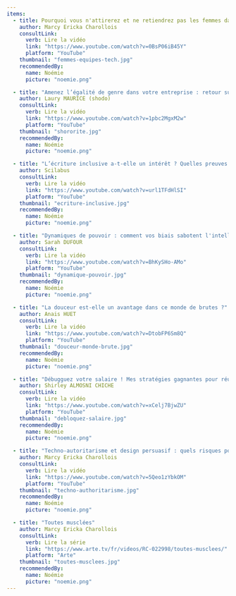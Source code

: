 ```yaml
---
items:
  - title: Pourquoi vous n'attirerez et ne retiendrez pas les femmes dans vos équipes tech !
    author: Marcy Ericka Charollois
    consultLink:
      verb: Lire la vidéo
      link: "https://www.youtube.com/watch?v=0BsP06iB45Y"
      platform: "YouTube"
    thumbnail: "femmes-equipes-tech.jpg"
    recommendedBy:
      name: Noémie
      picture: "noemie.png"

  - title: "Amenez l’égalité de genre dans votre entreprise : retour sur les actions menées par la Shororité !"
    author: Laury MAURICE (shodo)
    consultLink:
      verb: Lire la vidéo
      link: "https://www.youtube.com/watch?v=1pbc2MgxM2w"
      platform: "YouTube"
    thumbnail: "shororite.jpg"
    recommendedBy:
      name: Noémie
      picture: "noemie.png"

  - title: "L’écriture inclusive a-t-elle un intérêt ? Quelles preuves ?"
    author: Scilabus
    consultLink:
      verb: Lire la vidéo
      link: "https://www.youtube.com/watch?v=url1TFdHlSI"
      platform: "YouTube"
    thumbnail: "ecriture-inclusive.jpg"
    recommendedBy:
      name: Noémie
      picture: "noemie.png"

  - title: "Dynamiques de pouvoir : comment vos biais sabotent l'intelligence collective"
    author: Sarah DUFOUR
    consultLink:
      verb: Lire la vidéo
      link: "https://www.youtube.com/watch?v=BhKySHo-AMo"
      platform: "YouTube"
    thumbnail: "dynamique-pouvoir.jpg"
    recommendedBy:
      name: Noémie
      picture: "noemie.png"

  - title: "La douceur est-elle un avantage dans ce monde de brutes ?"
    author: Anais HUET
    consultLink:
      verb: Lire la vidéo
      link: "https://www.youtube.com/watch?v=DtobFP6Sm8Q"
      platform: "YouTube"
    thumbnail: "douceur-monde-brute.jpg"
    recommendedBy:
      name: Noémie
      picture: "noemie.png"

  - title: "Débugguez votre salaire ! Mes stratégies gagnantes pour réussir sa négociation salariale"
    author: Shirley ALMOSNI CHICHE
    consultLink:
      verb: Lire la vidéo
      link: "https://www.youtube.com/watch?v=xCelj7BjwZU"
      platform: "YouTube"
    thumbnail: "debloquez-salaire.jpg"
    recommendedBy:
      name: Noémie
      picture: "noemie.png"

  - title: "Techno-autoritarisme et design persuasif : quels risques pour nos libertés ?"
    author: Marcy Ericka Charollois
    consultLink:
      verb: Lire la vidéo
      link: "https://www.youtube.com/watch?v=5Qeo1zYbkOM"
      platform: "YouTube"
    thumbnail: "techno-authoritarisme.jpg"
    recommendedBy:
      name: Noémie
      picture: "noemie.png"

  - title: "Toutes musclées"
    author: Marcy Ericka Charollois
    consultLink:
      verb: Lire la série
      link: "https://www.arte.tv/fr/videos/RC-022998/toutes-musclees/"
      platform: "Arte"
    thumbnail: "toutes-musclees.jpg"
    recommendedBy:
      name: Noémie
      picture: "noemie.png"
---
```


